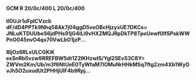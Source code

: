 #### GCM R 20/0c/400 L 20/0c/400
**tl0UJr1uFplCVzcb**<br/>**dF/dD4PPTk9Nhq58Ak7j04ggD5voOBcHjzyxUE7DKCs=**<br/>**JNLuKTDUUbeS6jdPHs91jG4ILi9vHXZMQJRpDkTP8TpoUewf0lfSPskWWPnO045nvO4qx70VwLbO1jzP...**<br/><br/>
**8ljOz6RLxULCGKiK**<br/>**exSnRb5vzw9RREFBW5dt1Z2lKHzwlS/Ygl2SEvS3C8Y=**<br/>**ZWVm2Km/Ub/m3f6NtUeE0TyWfaM7IOMuNrHHkMSq7ftg2zm4Xb1WyOvJh5O2uxudUt2PHHjUIF4b9Rpj...**